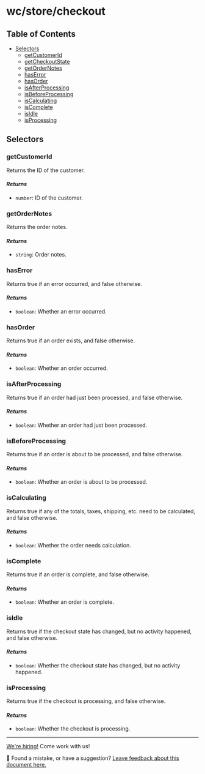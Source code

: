 # wc/store/checkout

## Table of Contents

-   [Selectors](#selectors)
    -   [getCustomerId](#getcustomerid)
    -   [getCheckoutState](#getcheckoutstate)
    -   [getOrderNotes](#getordernotes)
    -   [hasError](#haserror)
    -   [hasOrder](#hasorder)
    -   [isAfterProcessing](#isafterprocessing)
    -   [isBeforeProcessing](#isbeforeprocessing)
    -   [isCalculating](#iscalculating)
    -   [isComplete](#iscomplete)
    -   [isIdle](#isidle)
    -   [isProcessing](#isprocessing)

## Selectors

### getCustomerId

Returns the ID of the customer.

#### _Returns_

-   `number`: ID of the customer.

### getOrderNotes

Returns the order notes.

#### _Returns_

-   `string`: Order notes.

### hasError

Returns true if an error occurred, and false otherwise.

#### _Returns_

-   `boolean`: Whether an error occurred.

### hasOrder

Returns true if an order exists, and false otherwise.

#### _Returns_

-   `boolean`: Whether an order occurred.

### isAfterProcessing

Returns true if an order had just been processed, and false otherwise.

#### _Returns_

-   `boolean`: Whether an order had just been processed.

### isBeforeProcessing

Returns true if an order is about to be processed, and false otherwise.

#### _Returns_

-   `boolean`: Whether an order is about to be processed.

### isCalculating

Returns true if any of the totals, taxes, shipping, etc. need to be calculated, and false otherwise.

#### _Returns_

-   `boolean`: Whether the order needs calculation.

### isComplete

Returns true if an order is complete, and false otherwise.

#### _Returns_

-   `boolean`: Whether an order is complete.

### isIdle

Returns true if the checkout state has changed, but no activity happened, and false otherwise.

#### _Returns_

-   `boolean`: Whether the checkout state has changed, but no activity happened.

### isProcessing

Returns true if the checkout is processing, and false otherwise.

#### _Returns_

-   `boolean`: Whether the checkout is processing.

<!-- FEEDBACK -->

---

[We're hiring!](https://woocommerce.com/careers/) Come work with us!

🐞 Found a mistake, or have a suggestion? [Leave feedback about this document here.](https://github.com/woocommerce/woocommerce-blocks/issues/new?assignees=&labels=type%3A+documentation&template=--doc-feedback.md&title=Feedback%20on%20./docs/third-party-developers/extensibility/checkout-payment-methods/checkout-flow-and-events.md)

<!-- /FEEDBACK -->
